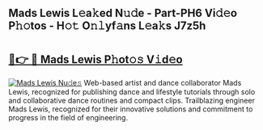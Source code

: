 ## Mads Lewis L𝚎a𝚔ed N𝚞𝚍e - Part-PH6 Vi𝚍𝚎o P𝚑𝚘tos - H𝚘𝚝 O𝚗𝚕yf𝚊ns L𝚎a𝚔s J7z5h

# <h2><a href="http://kf1b6s6.oniu.top/?m=Mads+Lewis">🔗👉 🔴 Mads Lewis P𝚑ot𝚘𝚜 V𝚒d𝚎o</a></h2>

[![Mads Lewis Nu𝚍e𝚜](https://i.imgur.com/0qMVB7G.gif)](http://kf1b6s6.oniu.top/?m=Mads+Lewis)
Web-based artist and dance collaborator Mads Lewis, recognized for publishing dance and lifestyle tutorials through solo and collaborative dance routines and compact clips. Trailblazing engineer Mads Lewis, recognized for their innovative solutions and commitment to progress in the field of engineering.  
